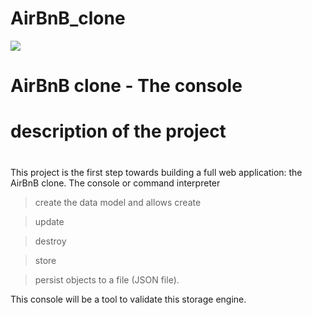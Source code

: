# AirBnB_clone

<img align="center" src="https://i.ibb.co/d5N85Nh/hbnb.png">

# AirBnB clone - The console

# description of the project
# 
This project is the first step towards building a full web application: the AirBnB clone.
The console or command interpreter
 >create the data model and allows create

 >update 

 >destroy

 >store

 >persist objects to a file (JSON file).

  This console will be a tool to validate this storage engine.